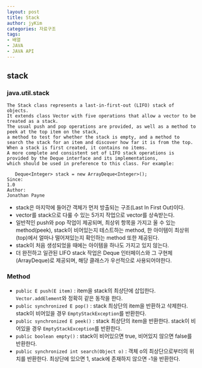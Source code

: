 ```yaml
---
layout: post
title: Stack
author: jyKim
categories: 자료구조
tags:
- 배열
- JAVA
- JAVA API
---
```


## stack 

### java.util.stack

```text
The Stack class represents a last-in-first-out (LIFO) stack of objects. 
It extends class Vector with five operations that allow a vector to be treated as a stack. 
The usual push and pop operations are provided, as well as a method to peek at the top item on the stack, 
a method to test for whether the stack is empty, and a method to search the stack for an item and discover how far it is from the top.
When a stack is first created, it contains no items.
A more complete and consistent set of LIFO stack operations is provided by the Deque interface and its implementations, 
which should be used in preference to this class. For example:
    
   Deque<Integer> stack = new ArrayDeque<Integer>();
Since:
1.0
Author:
Jonathan Payne
```

- stack은 마지막에 들어간 객체가 먼저 방출되는 구조(Last In First Out)이다.
- vector를 stack으로 다룰 수 있는 5가지 작업으로 vector를 상속받는다.
- 일반적인 push와 pop 작업이 제공되며, 최상위 항목을 가지고 올 수 있는 method(peek), stack이 비어있는지 테스트하는 method, 한 아이템이 최상위(top)에서 얼마나 떨어져있는지 확인하는 method 또한 제공된다.
- stack이 처음 생성되었을 때에는 아이템을 하나도 가지고 있지 않는다.
- 더 완전하고 일관된 LIFO stack 작업은 Deque 인터페이스와 그 구현체(ArrayDeque)로 제공되며, 해당 클래스가 우선적으로 사용되어야한다.


### Method
- `public E push(E item)` : item을 stack의 최상단에 삽입한다. `Vector.addElement`와 정확히 같은 동작을 한다.
- `public synchronized E pop()` : stack 최상단의 item을 반환하고 삭제한다. stack이 비어있을 경우 `EmptyStackException`를 반환한다.
- `public synchronized E peek()` : stack 최상단의 item을 반환한다. stack이 비어있을 경우 `EmptyStackException`를 반환한다.
- `public boolean empty()` : stack이 비어있으면 true, 비어있지 않으면 false를 반환한다.
- `public synchronized int search(Object o)` : 객체 o의 최상단으로부터의 위치를 반환한다. 최상단에 있으면 1, stack에 존재하지 않으면 -1을 반환한다.
